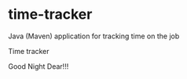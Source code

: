 # time-tracker
Java (Maven) application for tracking time on the job

Time tracker

Good Night Dear!!!

